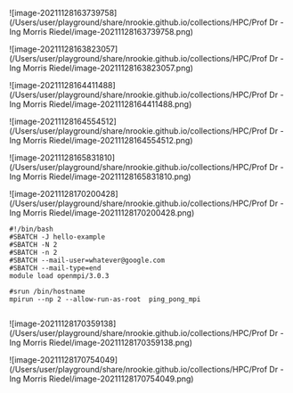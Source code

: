 ![image-20211128163739758](/Users/user/playground/share/nrookie.github.io/collections/HPC/Prof Dr - Ing Morris Riedel/image-20211128163739758.png)





![image-20211128163823057](/Users/user/playground/share/nrookie.github.io/collections/HPC/Prof Dr - Ing Morris Riedel/image-20211128163823057.png)

![image-20211128164411488](/Users/user/playground/share/nrookie.github.io/collections/HPC/Prof Dr - Ing Morris Riedel/image-20211128164411488.png)

![image-20211128164554512](/Users/user/playground/share/nrookie.github.io/collections/HPC/Prof Dr - Ing Morris Riedel/image-20211128164554512.png)





![image-20211128165831810](/Users/user/playground/share/nrookie.github.io/collections/HPC/Prof Dr - Ing Morris Riedel/image-20211128165831810.png)



![image-20211128170200428](/Users/user/playground/share/nrookie.github.io/collections/HPC/Prof Dr - Ing Morris Riedel/image-20211128170200428.png)





``` shell
#!/bin/bash
#SBATCH -J hello-example
#SBATCH -N 2
#SBATCH -n 2
#SBATCH --mail-user=whatever@google.com
#SBATCH --mail-type=end
module load openmpi/3.0.3

#srun /bin/hostname
mpirun --np 2 --allow-run-as-root  ping_pong_mpi


```

![image-20211128170359138](/Users/user/playground/share/nrookie.github.io/collections/HPC/Prof Dr - Ing Morris Riedel/image-20211128170359138.png)





![image-20211128170754049](/Users/user/playground/share/nrookie.github.io/collections/HPC/Prof Dr - Ing Morris Riedel/image-20211128170754049.png)



